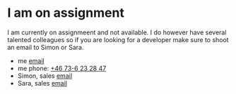 # I am on assignment

I am currently on assignmeent and not available.
I do however have several talented colleagues so if you are looking for a developer make sure to shoot an email to Simon or Sara.

- me [email](johan.strand@appliedtechnology.se)
- me phone: [+46 73-6 23 28 47](tel:+46736232847)
- Simon, sales [email](simon@salt.dev)
- Sara, sales [email](sara@salt.dev)
